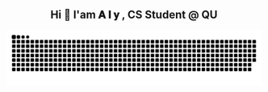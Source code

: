 

<!--Hi-->
<div align="center">
  <h2 style="display: inline-block font-family: Arial">
  Hi 👋 I'am   𝐀 𝐥 𝐲 , CS Student @ QU </h2>
</div>

<div align="center">
  <img  src="https://github.com/1999AZZAR/1999AZZAR/blob/readme/resources/grid-snake.svg"
       alt="snake" /></a>
</div>




